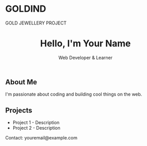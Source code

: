 # GOLDIND
GOLD JEWELLERY PROJECT 
<!DOCTYPE html>
<html lang="en">
<head>
  <meta charset="UTF-8" />
  <meta name="viewport" content="width=device-width, initial-scale=1.0" />
  <link rel="stylesheet" href="styles.css" />
  <title>My Portfolio</title>
</head>
<body>
  <header>
    <h1>Hello, I'm <span class="highlight">Your Name</span></h1>
    <p>Web Developer & Learner</p>
  </header>

  <section id="about">
    <h2>About Me</h2>
    <p>I'm passionate about coding and building cool things on the web.</p>
  </section>

  <section id="projects">
    <h2>Projects</h2>
    <ul>
      <li>Project 1 - Description</li>
      <li>Project 2 - Description</li>
    </ul>
  </section>

  <footer>
    <p>Contact: youremail@example.com</p>
  </footer>
</body>
</html>


